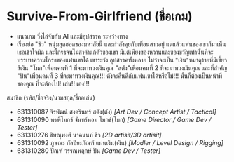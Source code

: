 
# Survive-From-Girlfriend (ชื่อเกม)
   - แนวเกม
   วิ่งไล่จับกับ AI และมีอุปสรรค ระหว่างทาง
   - เรื่องย่อ
   "ชิว" หนุ่มสุดฮอดของมหาลัยนี้ และกำลังคุยกับเพื่อนสาวอยู่ แต่แล้วแฟนของเขาก็มาเห็น เธอเข้าใจผิด และโกรธจนไม่สาคำแก้ตัวของเขา
   มีแต่เพียงของหวานและของขวัญเท่านั้นที่จะ บรรเทาความโกรธของแฟนเขาได้ 
   เขาระวัง อุปสรรคทั้งหลาย ไม่ว่าจะเป็น "เงิน"หมาดุร้ายที่มีเขี้ยวสีเงิน "โมก"เพื่อนคนที่ 1 ที่จะมาทวงเงินคุณ "สตัง"เพื่อนคนที่ 2 ที่จะมาทวงเงินคุณ และที่สำคัญ "ปัน"เพื่อนคนที่ 3 ที่จะมาทวงเงินคุณ!!!
   ตังจะคืนดีกับแฟนเขาได้หรือไม่!!! นั้นก็ต้องเป็นหน้าที่ของคุณ ที่จะต้องไป! เล่น!! เอง!!!
   
สมาชิก (รหัส/ชื่อจริง/นามสกุล/ชื่ออเล่น)
 - 631310087	จิรพัฒน์ สงครินทร์     สตัง(ตัง)        *[Art Dev / Concept Artist / Tactical]*
 - 631310090	พรพิโมกข์ จันทร์หอม   โมกข์(โมก)      *[Game Director / Game Dev / Tester]*
 - 631310276	ชิษณุพงศ์ นาคนนท์    ชิว             *[2D artisit/3D artisit]*
 - 631310092	ภูษณะ กัลปิยะภัณฑ์    แผ่นเงิน(เงิน)    *[Modler / Level Design / Rigging]*
 - 631310280	ปัณฑ์ วรรณพฤกษ์     ปัน             *[Game Dev / Tester]*


